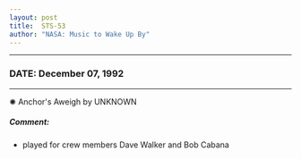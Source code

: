 ```yaml
---
layout: post
title:  STS-53
author: "NASA: Music to Wake Up By"
---
```


----
### DATE: December 07, 1992
----
✺ Anchor's Aweigh by UNKNOWN

##### Comment:
* played for crew members Dave Walker and Bob Cabana

